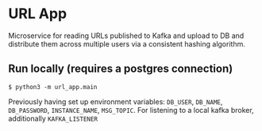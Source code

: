 # URL App

Microservice for reading URLs published to Kafka and upload to DB and distribute them across multiple users via a
consistent hashing algorithm.

## Run locally (requires a postgres connection)

```shell
$ python3 -m url_app.main
```

Previously having set up environment variables: `DB_USER`, `DB_NAME`, `DB_PASSWORD`, `INSTANCE_NAME`, `MSG_TOPIC`. For
listening to a local kafka broker, additionally `KAFKA_LISTENER`

